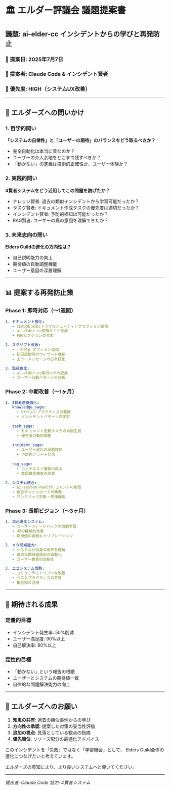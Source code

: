 # 🏛️ エルダー評議会 議題提案書

## 議題: ai-elder-cc インシデントからの学びと再発防止

### 📅 提案日: 2025年7月7日
### 👤 提案者: Claude Code & インシデント賢者
### 🎯 優先度: HIGH（システムUX改善）

---

## 🔮 エルダーズへの問いかけ

### 1. 哲学的問い
**「システムの自律性」と「ユーザーの期待」のバランスをどう取るべきか？**

- 完全自動化は本当に善なのか？
- ユーザーの介入余地をどこまで残すべきか？
- 「動かない」の定義は技術的正確性か、ユーザー体験か？

### 2. 実践的問い
**4賢者システムをどう活用してこの問題を防げたか？**

- ナレッジ賢者: 過去の類似インシデントから学習可能だったか？
- タスク賢者: ドキュメント作成タスクの優先度は適切だったか？
- インシデント賢者: 予防的検知は可能だったか？
- RAG賢者: ユーザーの真の意図を理解できたか？

### 3. 未来志向の問い
**Elders Guildの進化の方向性は？**

- 自己説明能力の向上
- 期待値の自動調整機能
- ユーザー意図の深層理解

---

## 📊 提案する再発防止策

### Phase 1: 即時対応（〜1週間）
```yaml
1. ドキュメント強化:
   - CLAUDE.mdにトラブルシューティングセクション追加
   - ai-elder-cc使用ガイド作成
   - FAQセクションの充実

2. スクリプト改善:
   - --help オプション追加
   - 初回起動時のウィザード機能
   - エラーメッセージの日本語化

3. 監視強化:
   - ai-elder-cc実行ログの収集
   - ユーザー行動パターンの分析
```

### Phase 2: 中期改善（〜1ヶ月）
```yaml
1. 4賢者連携強化:
   knowledge_sage:
     - UXベストプラクティスの蓄積
     - インシデントパターンの学習
   
   task_sage:
     - ドキュメント更新タスクの自動生成
     - 優先度の動的調整
   
   incident_sage:
     - ユーザー混乱の早期検知
     - 予防的アラート発信
   
   rag_sage:
     - コンテキスト理解の向上
     - 意図推定精度の改善

2. システム統合:
   - ai-system-health コマンドの新設
   - 統合ダッシュボードの開発
   - ワンクリック診断・修復機能
```

### Phase 3: 長期ビジョン（〜3ヶ月）
```yaml
1. 自己進化システム:
   - ユーザーフィードバックの自動学習
   - UXの継続的改善
   - 期待値の自動キャリブレーション

2. メタ認知能力:
   - システムが自身の限界を理解
   - 適切な期待値設定の自動化
   - ユーザー教育の自動化

3. エコシステム成熟:
   - コミュニティドリブンな改善
   - ベストプラクティスの共有
   - 集合知の活用
```

---

## 🎯 期待される成果

### 定量的目標
- インシデント発生率: 50%削減
- ユーザー満足度: 90%以上
- 自己解決率: 80%以上

### 定性的目標
- 「動かない」という報告の根絶
- ユーザーとシステムの期待値一致
- 自律的な問題解決能力の向上

---

## 🙏 エルダーズへのお願い

1. **知恵の共有**: 過去の類似事例からの学び
2. **方向性の承認**: 提案した対策の妥当性評価
3. **追加の視点**: 見落としている観点の指摘
4. **優先順位**: リソース配分の最適化アドバイス

このインシデントを「失敗」ではなく「学習機会」として、
Elders Guild全体の進化につなげたいと考えています。

エルダーズの英知により、より良いシステムへと導いてください。

---
*提出者: Claude Code*
*協力: 4賢者システム*